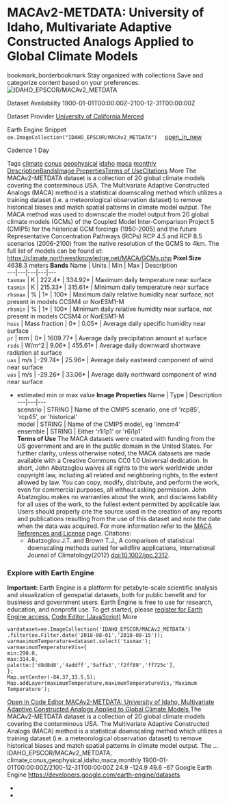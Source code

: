  
#  MACAv2-METDATA: University of Idaho, Multivariate Adaptive Constructed Analogs Applied to Global Climate Models 
bookmark_borderbookmark Stay organized with collections  Save and categorize content based on your preferences.
![IDAHO_EPSCOR/MACAv2_METDATA](https://developers.google.com/earth-engine/datasets/images/IDAHO_EPSCOR/IDAHO_EPSCOR_MACAv2_METDATA_sample.png) 

Dataset Availability
    1900-01-01T00:00:00Z–2100-12-31T00:00:00Z 

Dataset Provider
     [ University of California Merced ](http://www.climatologylab.org/maca.html) 

Earth Engine Snippet
     `    ee.ImageCollection("IDAHO_EPSCOR/MACAv2_METDATA")   ` [ open_in_new ](https://code.earthengine.google.com/?scriptPath=Examples:Datasets/IDAHO_EPSCOR/IDAHO_EPSCOR_MACAv2_METDATA) 

Cadence
    1 Day 

Tags
     [climate](https://developers.google.com/earth-engine/datasets/tags/climate) [conus](https://developers.google.com/earth-engine/datasets/tags/conus) [geophysical](https://developers.google.com/earth-engine/datasets/tags/geophysical) [idaho](https://developers.google.com/earth-engine/datasets/tags/idaho) [maca](https://developers.google.com/earth-engine/datasets/tags/maca) [monthly](https://developers.google.com/earth-engine/datasets/tags/monthly)
[Description](https://developers.google.com/earth-engine/datasets/catalog/IDAHO_EPSCOR_MACAv2_METDATA#description)[Bands](https://developers.google.com/earth-engine/datasets/catalog/IDAHO_EPSCOR_MACAv2_METDATA#bands)[Image Properties](https://developers.google.com/earth-engine/datasets/catalog/IDAHO_EPSCOR_MACAv2_METDATA#image-properties)[Terms of Use](https://developers.google.com/earth-engine/datasets/catalog/IDAHO_EPSCOR_MACAv2_METDATA#terms-of-use)[Citations](https://developers.google.com/earth-engine/datasets/catalog/IDAHO_EPSCOR_MACAv2_METDATA#citations) More
The MACAv2-METDATA dataset is a collection of 20 global climate models covering the conterminous USA. The Multivariate Adaptive Constructed Analogs (MACA) method is a statistical downscaling method which utilizes a training dataset (i.e. a meteorological observation dataset) to remove historical biases and match spatial patterns in climate model output.
The MACA method was used to downscale the model output from 20 global climate models (GCMs) of the Coupled Model Inter-Comparison Project 5 (CMIP5) for the historical GCM forcings (1950-2005) and the future Representative Concentration Pathways (RCPs) RCP 4.5 and RCP 8.5 scenarios (2006-2100) from the native resolution of the GCMS to 4km.
The full list of models can be found at: <https://climate.northwestknowledge.net/MACA/GCMs.php>
**Pixel Size** 4638.3 meters 
**Bands**
Name | Units | Min | Max | Description  
---|---|---|---|---  
`tasmax` | K |  222.4*  |  334.92*  | Maximum daily temperature near surface  
`tasmin` | K |  215.33*  |  315.61*  | Minimum daily temperature near surface  
`rhsmax` | % |  1*  |  100*  | Maximum daily relative humidity near surface, not present in models CCSM4 or NorESM1-M  
`rhsmin` | % |  1*  |  100*  | Minimum daily relative humidity near surface, not present in models CCSM4 or NorESM1-M  
`huss` | Mass fraction |  0*  |  0.05*  | Average daily specific humidity near surface  
`pr` | mm |  0*  |  1609.77*  | Average daily precipitation amount at surface  
`rsds` | W/m^2 |  9.06*  |  455.61*  | Average daily downward shortwave radiation at surface  
`uas` | m/s |  -29.74*  |  25.96*  | Average daily eastward component of wind near surface  
`vas` | m/s |  -29.26*  |  33.06*  | Average daily northward component of wind near surface  
* estimated min or max value 
**Image Properties**
Name | Type | Description  
---|---|---  
scenario | STRING | Name of the CMIP5 scenario, one of 'rcp85', 'rcp45', or 'historical'  
model | STRING | Name of the CMIP5 model, eg 'inmcm4'  
ensemble | STRING | Either 'r1i1p1' or 'r6i1p1'  
**Terms of Use**
The MACA datasets were created with funding from the US government and are in the public domain in the United States. For further clarity, unless otherwise noted, the MACA datasets are made available with a Creative Commons CC0 1.0 Universal dedication. In short, John Abatzoglou waives all rights to the work worldwide under copyright law, including all related and neighboring rights, to the extent allowed by law. You can copy, modify, distribute, and perform the work, even for commercial purposes, all without asking permission. John Abatzoglou makes no warranties about the work, and disclaims liability for all uses of the work, to the fullest extent permitted by applicable law. Users should properly cite the source used in the creation of any reports and publications resulting from the use of this dataset and note the date when the data was acquired. For more information refer to the [MACA References and License](https://climate.northwestknowledge.net/MACA/MACAreferences.php) page.
Citations:
  * Abatzoglou J.T. and Brown T.J., A comparison of statistical downscaling methods suited for wildfire applications, International Journal of Climatology(2012) [doi:10.1002/joc.2312](https://doi.org/10.1002/joc.2312).


### Explore with Earth Engine
**Important:** Earth Engine is a platform for petabyte-scale scientific analysis and visualization of geospatial datasets, both for public benefit and for business and government users. Earth Engine is free to use for research, education, and nonprofit use. To get started, please [register for Earth Engine access.](https://console.cloud.google.com/earth-engine)
[Code Editor (JavaScript)](https://developers.google.com/earth-engine/datasets/catalog/IDAHO_EPSCOR_MACAv2_METDATA#code-editor-javascript-sample) More
```
vardataset=ee.ImageCollection('IDAHO_EPSCOR/MACAv2_METDATA')
.filter(ee.Filter.date('2018-08-01','2018-08-15'));
varmaximumTemperature=dataset.select('tasmax');
varmaximumTemperatureVis={
min:290.0,
max:314.0,
palette:['d8d8d8','4addff','5affa3','f2ff89','ff725c'],
};
Map.setCenter(-84.37,33.5,5);
Map.addLayer(maximumTemperature,maximumTemperatureVis,'Maximum Temperature');
```
[ Open in Code Editor ](https://code.earthengine.google.com/?scriptPath=Examples:Datasets/IDAHO_EPSCOR/IDAHO_EPSCOR_MACAv2_METDATA)
[ MACAv2-METDATA: University of Idaho, Multivariate Adaptive Constructed Analogs Applied to Global Climate Models ](https://developers.google.com/earth-engine/datasets/catalog/IDAHO_EPSCOR_MACAv2_METDATA)
The MACAv2-METDATA dataset is a collection of 20 global climate models covering the conterminous USA. The Multivariate Adaptive Constructed Analogs (MACA) method is a statistical downscaling method which utilizes a training dataset (i.e. a meteorological observation dataset) to remove historical biases and match spatial patterns in climate model output. The …
IDAHO_EPSCOR/MACAv2_METDATA, climate,conus,geophysical,idaho,maca,monthly 
1900-01-01T00:00:00Z/2100-12-31T00:00:00Z
24.9 -124.9 49.6 -67 
Google Earth Engine
https://developers.google.com/earth-engine/datasets
  * [ ](https://doi.org/http://www.climatologylab.org/maca.html)
  * [ ](https://doi.org/https://developers.google.com/earth-engine/datasets/catalog/IDAHO_EPSCOR_MACAv2_METDATA)


